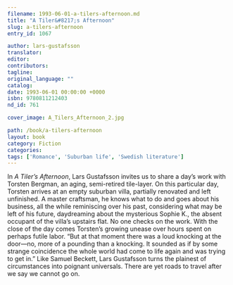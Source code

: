 ```yaml
---
filename: 1993-06-01-a-tilers-afternoon.md
title: "A Tiler&#8217;s Afternoon"
slug: a-tilers-afternoon
entry_id: 1067

author: lars-gustafsson
translator: 
editor: 
contributors: 
tagline: 
original_language: ""
catalog: 
date: 1993-06-01 00:00:00 +0000 
isbn: 9780811212403
nd_id: 761

cover_image: A_Tilers_Afternoon_2.jpg

path: /book/a-tilers-afternoon
layout: book
category: Fiction
categories: 
tags: ['Romance', 'Suburban life', 'Swedish literature']
---
```

In *A Tiler’s Afternoon*, Lars Gustafsson invites us to share a day’s work with Torsten Bergman, an aging, semi-retired tile-layer. On this particular day, Torsten arrives at an empty suburban villa, partially renovated and left unfinished. A master craftsman, he knows what to do and goes about his business, all the while reminiscing over his past, considering what may be left of his future, daydreaming about the mysterious Sophie K., the absent occupant of the villa’s upstairs flat. No one checks on the work. With the close of the day comes Torsten’s growing unease over hours spent on perhaps futile labor. “But at that moment there was a loud knocking at the door—no, more of a pounding than a knocking. It sounded as if by some strange coincidence the whole world had come to life again and was trying to get in.” Like Samuel Beckett, Lars Gustafsson turns the plainest of circumstances into poignant universals. There are yet roads to travel after we say we cannot go on.





